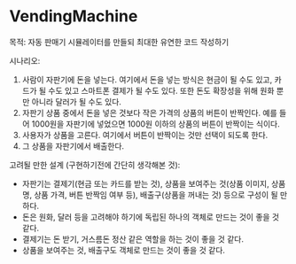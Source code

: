 # VendingMachine

목적: 자동 판매기 시뮬레이터를 만들되 최대한 유연한 코드 작성하기

시나리오:
1. 사람이 자판기에 돈을 넣는다. 여기에서 돈을 넣는 방식은 현금이 될 수도 있고, 카드가 될 수도 있고 스마트폰 결제가 될 수도 있다. 또한 돈도 확장성을 위해 원화 뿐만 아니라 달러가 될 수도 있다.
2. 자판기 상품 중에서 돈을 넣은 것보다 작은 가격의 상품의 버튼이 반짝인다. 예를 들어 1000원을 자판기에 넣었으면 1000원 이하의 상품의 버튼이 반짝이는 식이다.
3. 사용자가 상품을 고른다. 여기에서 버튼이 반짝이는 것만 선택이 되도록 한다.
4. 그 상품을 자판기에서 배출한다.

고려될 만한 설계 (구현하기전에 간단히 생각해본 것):
- 자판기는 결제기(현금 또는 카드를 받는 것), 상품을 보여주는 것(상품 이미지, 상품 명, 상품 가격, 버튼 반짝임 여부 등), 배출구(상품을 꺼내는 것) 등으로 구성이 될 만하다.
- 돈은 원화, 달러 등을 고려해야 하기에 독립된 하나의 객체로 만드는 것이 좋을 것 같다.
- 결제기는 돈 받기, 거스름돈 정산 같은 역할을 하는 것이 좋을 것 같다.
- 상품을 보여주는 것, 배출구도 객체로 만드는 것이 좋을 것 같다.
